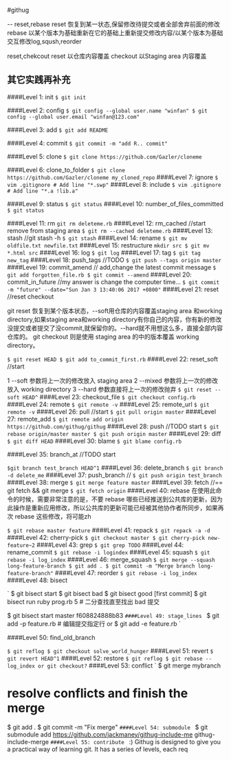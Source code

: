 
#githug

--
reset,rebase 
reset 恢复到某一状态,保留修改待提交或者全部舍弃前面的修改  
rebase 以某个版本为基础重新在它的基础上重新提交修改内容/以某个版本为基础交互修改log,sqush,reorder

reset,chekcout
reset 以仓库内容覆盖
checkout 以Staging area 内容覆盖

其它实践再补充
--

####Level 1: init 
`
$ git init
`

####Level 2: config 
`
$ git config --global user.name "winfan"
$ git config --global user.email "winfan@123.com"
`

####Level 3: add 
`
$ git add README
`

####Level 4: commit 
`
$ git commit -m "add R.. commit"
`

####Level 5: clone 
`
$ git clone https://github.com/Gazler/cloneme
`

####Level 6: clone_to_folder 
`
$ git clone https://github.com/Gazler/cloneme
 my_cloned_repo
`
####Level 7: ignore 
`
$ vim .gitignore # Add line "*.swp"
`
####Level 8: include 
`
$ vim .gitignore # Add line "*.a !lib.a"
`

####Level 9: status 
`
$ git status
`
####Level 10: number_of_files_committed 
`
$ git status
`

####Level 11: rm 
`
git rm deleteme.rb
`
####Level 12: rm_cached //start  remove from staging area
`
$ git rm --cached deleteme.rb
`
####Level 13: stash //git stash -h
`
$ git stash
`
####Level 14: rename 
`
$ git mv oldfile.txt newfile.txt
`
####Level 15: restructure 
`
mkdir src
$ git mv *.html src
`
####Level 16: log 
`
$ git log
`
####Level 17: tag 
`
$ git tag new_tag
`
####Level 18: push_tags //TODO
`
$ git push --tags origin master
`
####Level 19: commit_amend  // add,change the latest commit message 
`
$ git add forgotten_file.rb
$ git commit --amend
`
####Level 20: commit_in_future //my answer is change the computer time...
`
$ git commit -m "future" --date="Sun Jan 3 13:40:06 2017 +0800"
`
####Level 21: reset //reset checkout

git reset 恢复到某个版本状态，--soft用仓库的内容覆盖staging area 和working directory,如果staging area和working directory有你自己的内容，你有新的修改没提交或者提交了没commit,就保留你的。--hard就不用想这么多，直接全部内容仓库的。
git checkout 则是使用 staging area 的中的版本覆盖 working directory。

`
$ git reset HEAD
$ git add to_commit_first.rb
`
####Level 22: reset_soft //start

1 --soft 参数将上一次的修改放入 staging area
2 --mixed 参数将上一次的修改放入 working directory
3 --hard 参数直接将上一次的修改抛弃
`
$ git reset --soft HEAD^
`
####Level 23: checkout_file 
`
$ git checkout config.rb
`
####Level 24: remote 
`
$ git remote -v
`
####Level 25: remote_url 
`
$ git remote -v
`
####Level 26: pull  //start
`
$ git pull origin master
`
####Level 27: remote_add 
`
$ git remote add origin https://github.com/githug/githug
`
####Level 28: push  //TODO start
`
$ git rebase origin/master master
$ git push origin master
`
####Level 29: diff 
`
$ git diff HEAD
`
####Level 30: blame 
`
$ git blame config.rb
`

####Level 35: branch_at //TODO start

`
$git branch test_branch HEAD^1
`
####Level 36: delete_branch 
`
$ git branch -d delete_me
`
####Level 37: push_branch //
`
$ git push origin test_branch
`
####Level 38: merge 
`
$ git merge feature master
`
####Level 39: fetch //== git fetch && git merge
`
$ git fetch origin
`
####Level 40: rebase 
在使用此命令的时候，需要非常注意的是，不要 rebase 哪些已经推送到公共库的更新，因为此操作是重新应用修改，所以公共库的更新可能已经被其他协作者所同步，如果再次 rebase 这些修改，将可能zh

`
$ git rebase master feature
`
####Level 41: repack 
`
$ git repack -a -d
`
####Level 42: cherry-pick 
`
$ git checkout master
$ git cherry-pick new-feature~2
`
####Level 43: grep 
`
$ git grep TODO
`
####Level 44: rename_commit 
`
$ git rebase -i logindex
`
####Level 45: squash 
`
$ git rebase -i log_index
`
####Level 46: merge_squash 
`
$ git merge --squash long-feature-branch
$ git add .
$ git commit -m "Merge branch long-feature-branch"
`
####Level 47: reorder 
`
$ git rebase -i log_index
`
####Level 48: bisect 

`
$ git bisect start
$ git bisect bad
$ git bisect good [first commit]
$ git bisect run ruby prog.rb 5    # 二分查找直至找出 bad 提交 

$ git bisect start master f608824888b83
`
####Level 49: stage_lines 
`
$ git add -p feature.rb # 编辑提交指定行 
or
$ git add -e feature.rb
`

####Level 50: find_old_branch 

`
$ git reflog
$ git checkout solve_world_hunger
`
####Level 51: revert 
`
$ git revert HEAD^1
`
####Level 52: restore 
`
$ git reflog
$ git rebase --log_index
or git checkout?
`
####Level 53: conflict 
`
$ git merge mybranch
# resolve conflicts and finish the merge
$ git add .
$ git commit -m "Fix merge"
`
####Level 54: submodule 
`
$ git submodule add https://github.com/jackmaney/githug-include-me githug-include-merge
`
####Level 55: contribute 
`
:)
Githug is designed to give you a practical way of learning git. It has a series of levels, each req
